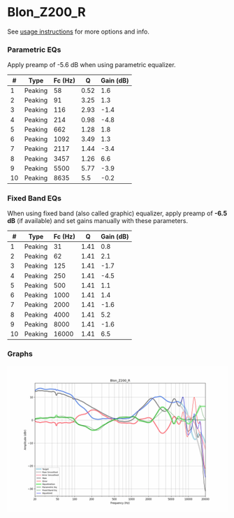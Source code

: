 # Blon_Z200_R
See [usage instructions](https://github.com/jaakkopasanen/AutoEq#usage) for more options and info.

### Parametric EQs
Apply preamp of -5.6 dB when using parametric equalizer.

|   # | Type    |   Fc (Hz) |    Q |   Gain (dB) |
|-----|---------|-----------|------|-------------|
|   1 | Peaking |        58 | 0.52 |         1.6 |
|   2 | Peaking |        91 | 3.25 |         1.3 |
|   3 | Peaking |       116 | 2.93 |        -1.4 |
|   4 | Peaking |       214 | 0.98 |        -4.8 |
|   5 | Peaking |       662 | 1.28 |         1.8 |
|   6 | Peaking |      1092 | 3.49 |         1.3 |
|   7 | Peaking |      2117 | 1.44 |        -3.4 |
|   8 | Peaking |      3457 | 1.26 |         6.6 |
|   9 | Peaking |      5500 | 5.77 |        -3.9 |
|  10 | Peaking |      8635 | 5.5  |        -0.2 |

### Fixed Band EQs
When using fixed band (also called graphic) equalizer, apply preamp of **-6.5 dB** (if available) and set gains manually with these parameters.

|   # | Type    |   Fc (Hz) |    Q |   Gain (dB) |
|-----|---------|-----------|------|-------------|
|   1 | Peaking |        31 | 1.41 |         0.8 |
|   2 | Peaking |        62 | 1.41 |         2.1 |
|   3 | Peaking |       125 | 1.41 |        -1.7 |
|   4 | Peaking |       250 | 1.41 |        -4.5 |
|   5 | Peaking |       500 | 1.41 |         1.1 |
|   6 | Peaking |      1000 | 1.41 |         1.4 |
|   7 | Peaking |      2000 | 1.41 |        -1.6 |
|   8 | Peaking |      4000 | 1.41 |         5.2 |
|   9 | Peaking |      8000 | 1.41 |        -1.6 |
|  10 | Peaking |     16000 | 1.41 |         6.5 |

### Graphs
![](./Blon_Z200_R.png)
